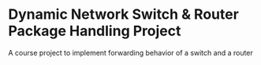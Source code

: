 # Dynamic Network Switch & Router Package Handling Project

A course project to implement forwarding behavior of a switch and a router 